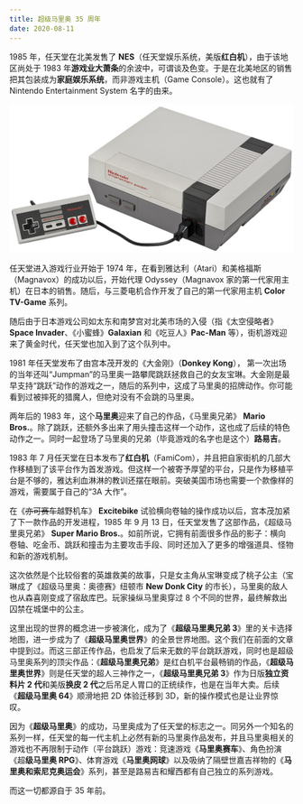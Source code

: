 ```yaml
---
title: 超级马里奥 35 周年
date: 2020-08-11
---
```


1985 年，任天堂在北美发售了 **NES**（任天堂娱乐系统，美版**红白机**），由于该地区尚处于 1983 年**游戏业大萧条**的余波中，可谓谈及色变。于是在北美地区的销售把其包装成为**家庭娱乐系统**，而非游戏主机（Game Console）。这也就有了 Nintendo Entertainment System 名字的由来。

![NES](/images/game-consoles/NES.jpg)


任天堂进入游戏行业开始于 1974 年，在看到雅达利（Atari）和美格福斯（Magnavox）的成功以后，开始代理 Odyssey（Magnavox 家的第一代家用主机）在日本的销售。随后，与三菱电机合作开发了自己的第一代家用主机 **Color TV-Game** 系列。

随后由于日本游戏公司如太东和南梦宫对北美市场的入侵（指《太空侵略者》**Space Invader**、《小蜜蜂》**Galaxian** 和《吃豆人》**Pac-Man** 等），街机游戏迎来了黄金时代，任天堂也加入到了这个队列中。

1981 年任天堂发布了由宫本茂开发的《大金刚》（**Donkey Kong**）， 第一次出场的当年还叫“Jumpman”的马里奥一路攀爬跳跃拯救自己的女友宝琳。大金刚是最早支持“跳跃”动作的游戏之一，随后的系列中，这成了马里奥的招牌动作。你可能看到过被摔死的猎魔人，但绝对没有不会跳的马里奥。

两年后的 1983 年，这个**马里奥**迎来了自己的作品，《马里奥兄弟》 **Mario Bros.**。除了跳跃，还额外多出来了用头撞击这样一个动作，这也成了后续的特色动作之一。同时一起登场了马里奥的兄弟（毕竟游戏的名字也是这个）**路易吉**。

1983 年 7 月任天堂在日本发布了**红白机**（FamiCom），并且把自家街机的几部大作移植到了该平台作为首发游戏。但这样一个被寄予厚望的平台，只是作为移植平台是不够的，雅达利血淋淋的教训还摆在眼前。突破美国市场也需要一个款像样的游戏，需要属于自己的“3A 大作”。

在《<del>亦可赛车</del>越野机车》 **Excitebike** 试验横向卷轴的操作成功以后，宫本茂加紧了下一款作品的开发进程，1985 年 9 月 13 日，任天堂发售了这部作品，《超级马里奥兄弟》 **Super Mario Bros.**。如前所说，它拥有前面很多作品的影子：横向卷轴、吃金币、跳跃和撞击为主要攻击手段、同时还加入了更多的增强道具、怪物和新的游戏机制。

这次依然是个比较俗套的英雄救美的故事，只是女主角从宝琳变成了桃子公主（宝琳成了《超级马里奥：奥德赛》纽顿市 **New Donk City** 的市长），马里奥的敌人也从森喜刚变成了宿敌库巴。玩家操纵马里奥穿过 8 个不同的世界，最终解救出囚禁在城堡中的公主。

这里出现的世界的概念进一步被演化，成为了《**超级马里奥兄弟 3**》里的关卡选择地图，进一步成为了《**超级马里奥世界**》的全景世界地图。这个我们在前面的文章中提到过。而这三部正传作品，也启发了后来无数的平台跳跃游戏，同时也是超级马里奥系列的顶尖作品：《**超级马里奥兄弟**》是红白机平台最畅销的作品，《**超级马里奥世界**》则是任天堂的超人三神作之一，《**超级马里奥兄弟 3**》作为日版**独立资料片 2 代**和美版**换皮 2 代**之后吊足人胃口的正统续作，也是在当年大卖。后续《**超级马里奥 64**》顺滑地把 2D 体验迁移到 3D，新的操作模式也是让业界惊叹。

因为《**超级马里奥**》的成功，马里奥成为了任天堂的标志之一。同另外一个知名的系列一样，任天堂的每一代主机上必然有新的马里奥作品发布，并且马里奥相关的游戏也不再限制于动作（平台跳跃）游戏：竞速游戏《**马里奥赛车**》、角色扮演《超**级马里奥 RPG**》、体育游戏《**马里奥网球**》以及吸纳了隔壁世嘉吉祥物的《**马里奥和索尼克奥运会**》系列，甚至是路易吉和耀西都有自己独立的系列游戏。

而这一切都源自于 35 年前。
